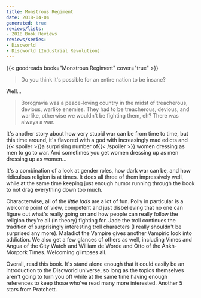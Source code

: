 ```yaml
---
title: Monstrous Regiment
date: 2018-04-04
generated: true
reviews/lists:
- 2018 Book Reviews
reviews/series:
- Discworld
- Discworld (Industrial Revolution)
---
```

{{< goodreads book="Monstrous Regiment" cover="true" >}}

> Do you think it's possible for an entire nation to be insane?

Well...  

<!--more-->

> Borogravia was a peace-loving country in the midst of treacherous, devious, warlike enemies. They had to be treacherous, devious, and warlike, otherwise we wouldn't be fighting them, eh? There was always a war.

It's another story about how very stupid war can be from time to time, but this time around, it's flavored with a god with increasingly mad edicts and {{< spoiler >}}a surprising number of{{< /spoiler >}}  women dressing as men to go to war. And sometimes you get women dressing up as men dressing up as women...  

It's a combination of a look at gender roles, how dark war can be, and how ridiculous religion is at times. It does all three of them impressively well, while at the same time keeping just enough humor running through the book to not drag everything down too much.  

Characterwise, all of the _little lads_ are a lot of fun. Polly in particular is a welcome point of view, competent and just disbelieving that no one can figure out what's really going on and how people can really follow the religion they're all (in theory) fighting for. Jade the troll continues the tradition of surprisingly interesting troll characters (I really shouldn't be surprised any more). Maladict the Vampire gives another Vampiric look into addiction. We also get a few glances of others as well, including Vimes and Angua of the City Watch and William de Worde and Otto of the Ankh-Morpork Times. Welcoming glimpses all.  

Overall, read this book. It's stand alone enough that it could easily be an introduction to the Discworld universe, so long as the topics themselves aren't going to turn you off while at the same time having enough references to keep those who've read many more interested. Another 5 stars from Pratchett.


